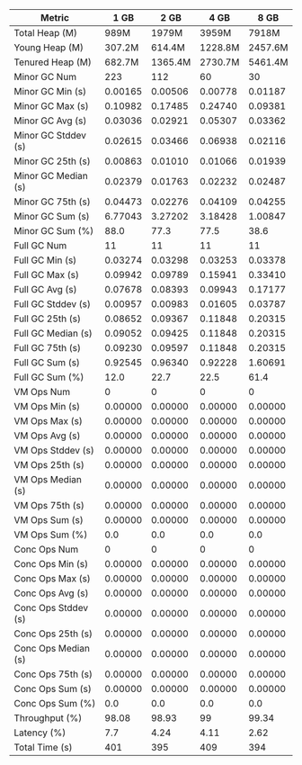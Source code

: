 | Metric | 1 GB | 2 GB | 4 GB | 8 GB |
|------|----|----|----|----|
| Total Heap (M) | 989M | 1979M | 3959M | 7918M |
| Young Heap (M) | 307.2M | 614.4M | 1228.8M | 2457.6M |
| Tenured Heap (M) | 682.7M | 1365.4M | 2730.7M | 5461.4M |
| Minor GC Num | 223 | 112 | 60 | 30 |
| Minor GC Min (s) | 0.00165 | 0.00506 | 0.00778 | 0.01187 |
| Minor GC Max (s) | 0.10982 | 0.17485 | 0.24740 | 0.09381 |
| Minor GC Avg (s) | 0.03036 | 0.02921 | 0.05307 | 0.03362 |
| Minor GC Stddev (s) | 0.02615 | 0.03466 | 0.06938 | 0.02116 |
| Minor GC 25th (s) | 0.00863 | 0.01010 | 0.01066 | 0.01939 |
| Minor GC Median (s) | 0.02379 | 0.01763 | 0.02232 | 0.02487 |
| Minor GC 75th (s) | 0.04473 | 0.02276 | 0.04109 | 0.04255 |
| Minor GC Sum (s) | 6.77043 | 3.27202 | 3.18428 | 1.00847 |
| Minor GC Sum (%) | 88.0 | 77.3 | 77.5 | 38.6 |
| Full GC Num | 11 | 11 | 11 | 11 |
| Full GC Min (s) | 0.03274 | 0.03298 | 0.03253 | 0.03378 |
| Full GC Max (s) | 0.09942 | 0.09789 | 0.15941 | 0.33410 |
| Full GC Avg (s) | 0.07678 | 0.08393 | 0.09943 | 0.17177 |
| Full GC Stddev (s) | 0.00957 | 0.00983 | 0.01605 | 0.03787 |
| Full GC 25th (s) | 0.08652 | 0.09367 | 0.11848 | 0.20315 |
| Full GC Median (s) | 0.09052 | 0.09425 | 0.11848 | 0.20315 |
| Full GC 75th (s) | 0.09230 | 0.09597 | 0.11848 | 0.20315 |
| Full GC Sum (s) | 0.92545 | 0.96340 | 0.92228 | 1.60691 |
| Full GC Sum (%) | 12.0 | 22.7 | 22.5 | 61.4 |
| VM Ops Num | 0 | 0 | 0 | 0 |
| VM Ops Min (s) | 0.00000 | 0.00000 | 0.00000 | 0.00000 |
| VM Ops Max (s) | 0.00000 | 0.00000 | 0.00000 | 0.00000 |
| VM Ops Avg (s) | 0.00000 | 0.00000 | 0.00000 | 0.00000 |
| VM Ops Stddev (s) | 0.00000 | 0.00000 | 0.00000 | 0.00000 |
| VM Ops 25th (s) | 0.00000 | 0.00000 | 0.00000 | 0.00000 |
| VM Ops Median (s) | 0.00000 | 0.00000 | 0.00000 | 0.00000 |
| VM Ops 75th (s) | 0.00000 | 0.00000 | 0.00000 | 0.00000 |
| VM Ops Sum (s) | 0.00000 | 0.00000 | 0.00000 | 0.00000 |
| VM Ops Sum (%) | 0.0 | 0.0 | 0.0 | 0.0 |
| Conc Ops Num | 0 | 0 | 0 | 0 |
| Conc Ops Min (s) | 0.00000 | 0.00000 | 0.00000 | 0.00000 |
| Conc Ops Max (s) | 0.00000 | 0.00000 | 0.00000 | 0.00000 |
| Conc Ops Avg (s) | 0.00000 | 0.00000 | 0.00000 | 0.00000 |
| Conc Ops Stddev (s) | 0.00000 | 0.00000 | 0.00000 | 0.00000 |
| Conc Ops 25th (s) | 0.00000 | 0.00000 | 0.00000 | 0.00000 |
| Conc Ops Median (s) | 0.00000 | 0.00000 | 0.00000 | 0.00000 |
| Conc Ops 75th (s) | 0.00000 | 0.00000 | 0.00000 | 0.00000 |
| Conc Ops Sum (s) | 0.00000 | 0.00000 | 0.00000 | 0.00000 |
| Conc Ops Sum (%) | 0.0 | 0.0 | 0.0 | 0.0 |
| Throughput (%) | 98.08 | 98.93 | 99 | 99.34 |
| Latency (%) | 7.7 | 4.24 | 4.11 | 2.62 |
| Total Time (s) | 401 | 395 | 409 | 394 |
